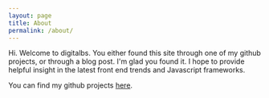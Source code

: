 ```yaml
---
layout: page
title: About
permalink: /about/
---
```


Hi. Welcome to digitalbs. You either found this site through one of my github projects, or through a blog post. I'm glad you found it. I hope to provide helpful insight in the latest front end trends and Javascript frameworks. 

You can find my github projects [here](https://github.com/digitalbs).